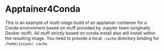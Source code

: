 # Apptainer4Conda

This is an example of multi-stage build of an apptainer container for a Conda environment 
based on stuff provided by Jupyter team (originally Docker stuff).
All stuff strictly based on conda install also will install within the resulting image.
You need to provide a local `.cache` directory binding for `/home/jovyan/.cache`.
